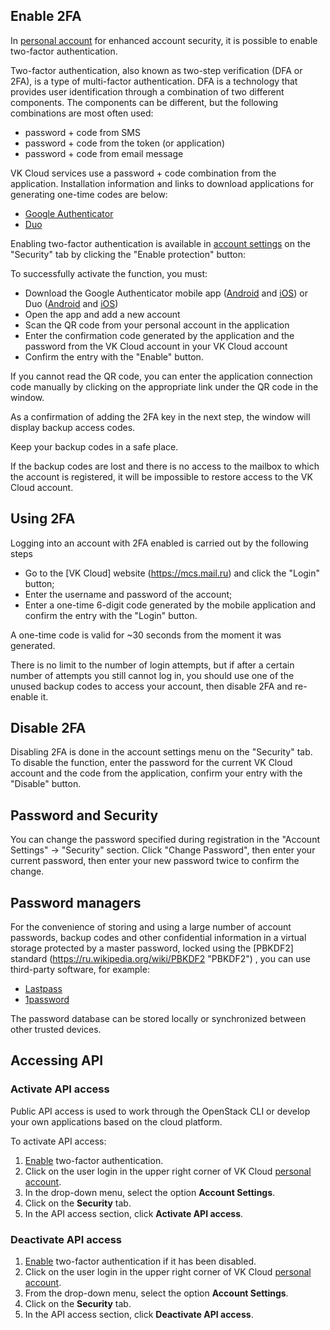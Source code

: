 ## Enable 2FA

<a name="2faon"></a>

In [personal account](https://mcs.mail.ru/app/account/profile) for enhanced account security, it is possible to enable two-factor authentication.

Two-factor authentication, also known as two-step verification (DFA or 2FA), is a type of multi-factor authentication. DFA is a technology that provides user identification through a combination of two different components. The components can be different, but the following combinations are most often used:

- password + code from SMS
- password + code from the token (or application)
- password + code from email message

VK Cloud services use a password + code combination from the application. Installation information and links to download applications for generating one-time codes are below:

- [Google Authenticator](https://support.google.com/accounts/answer/1066447)
- [Duo](https://duo.com/product/trusted-users/two-factor-authentication/duo-mobile)

Enabling two-factor authentication is available in [account settings](https://mcs.mail.ru/app/account/profile) on the "Security" tab by clicking the "Enable protection" button:

To successfully activate the function, you must:

- Download the Google Authenticator mobile app ([Android](https://play.google.com/store/apps/details?id=com.google.android.apps.authenticator2) and [iOS](https://apps.apple.com/ru/app/google-authenticator/id388497605)) or Duo ([Android](https://play.google.com/store/apps/details?id=com.duosecurity.duomobile&hl=en) and [iOS](https://itunes.apple.com/us/app/duo-mobile/id422663827?mt=8))
- Open the app and add a new account
- Scan the QR code from your personal account in the application
- Enter the confirmation code generated by the application and the password from the VK Cloud account in your VK Cloud account
- Confirm the entry with the "Enable" button.

<info>

If you cannot read the QR code, you can enter the application connection code manually by clicking on the appropriate link under the QR code in the window.

As a confirmation of adding the 2FA key in the next step, the window will display backup access codes.

</info>

<warn>

Keep your backup codes in a safe place.

If the backup codes are lost and there is no access to the mailbox to which the account is registered, it will be impossible to restore access to the VK Cloud account.

</warn>

## Using 2FA

Logging into an account with 2FA enabled is carried out by the following steps

- Go to the [VK Cloud] website (https://mcs.mail.ru) and click the "Login" button;
- Enter the username and password of the account;
- Enter a one-time 6-digit code generated by the mobile application and confirm the entry with the "Login" button.

<info>

A one-time code is valid for ~30 seconds from the moment it was generated.

There is no limit to the number of login attempts, but if after a certain number of attempts you still cannot log in, you should use one of the unused backup codes to access your account, then disable 2FA and re-enable it.

</info>

## Disable 2FA

Disabling 2FA is done in the account settings menu on the "Security" tab. To disable the function, enter the password for the current VK Cloud account and the code from the application, confirm your entry with the "Disable" button.

## Password and Security

You can change the password specified during registration in the "Account Settings" -> "Security" section. Click "Change Password", then enter your current password, then enter your new password twice to confirm the change.

## Password managers

For the convenience of storing and using a large number of account passwords, backup codes and other confidential information in a virtual storage protected by a master password, locked using the [PBKDF2] standard (https://ru.wikipedia.org/wiki/PBKDF2 "PBKDF2") , you can use third-party software, for example:

- [Lastpass](https://www.lastpass.com/)
- [1password](https://1password.com/)

The password database can be stored locally or synchronized between other trusted devices.

## Accessing API

### Activate API access

Public API access is used to work through the OpenStack CLI or develop your own applications based on the cloud platform.

To activate API access:

1. [Enable](#2faon) two-factor authentication.
1. Click on the user login in the upper right corner of VK Cloud [personal account](https://mcs.mail.ru/app/).
1. In the drop-down menu, select the option **Account Settings**.
1. Click on the **Security** tab.
1. In the API access section, click **Activate API access**.

### Deactivate API access

1. [Enable](#2faon) two-factor authentication if it has been disabled.
1. Click on the user login in the upper right corner of VK Cloud [personal account](https://mcs.mail.ru/app/).
1. From the drop-down menu, select the option **Account Settings**.
1. Click on the **Security** tab.
1. In the API access section, click **Deactivate API access**.
